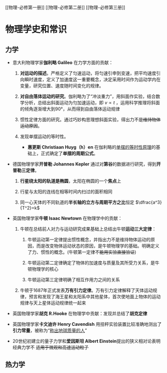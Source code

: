 [[物理-必修第一册]]
[[物理-必修第二册]]
[[物理-必修第三册]]
# 物理学史和常识

## 力学

- 意大利物理学家**伽利略 Galileo**  在力学方面的贡献：
  
  1. **对运动的描述**。严格定义了匀速运动，将匀速引申到变速，把平均速度引向瞬时速度，定义了加速度这一重要概念，决定采用时间作为运动学内在变量，研究位置、速度随时间变化的规律。
  
  2. **对自由落体运动的研究**。伽利略为了“冲淡重力”，用斜面作实验，结合数学分析，总结出斜面运动为匀加速运动，即 $v \propto t$  ，运用科学推理将斜面的倾角逐渐增大到90°，从而得到自由落体运动规律
  
  3. 惯性定律方面的研究。通过巧妙构思理想斜面实验，得出力不~~是维持物体运动原因~~。
  
  4. 发现单摆运动的等时性。
     
     - **惠更斯 Christiaan Huyg（h）en** 在伽利略的<u>单摆的等时性原理</u>的基础上，正式确定了**单摆的周期公式**。

- 德国物理学家**开普勒 Johannes Kepler** 通过对**第谷**的数据进行研究，得到**开普勒三定律**。
  
  1. **行星绕太阳的轨道是椭圆**，太阳在椭圆的一个**焦点**上
  
  2. 行星与太阳的连线在相等时间内扫过的面积相同
  
  3. 同一心天体的不同轨道的**半长轴的立方与周期平方之比**恒定 $\dfrac{a^3}{T^2}=k$

- 英国物理学家**牛顿 Isaac Newtown** 在物理学中的贡献：
  
  1. 牛顿在总结前人对力与运动研究成果基础上总结出牛顿**运动三大定律**：
     
     1. 牛顿运动第一定律提出惯性概念，并指出力不是维持物体运动的原因，而是改变物体运动状态的原因，是牛顿物理学的基础。明确定义了力、惯性的概念。(牛顿第一定律不~~能用实验直接验证~~)
     
     2. 牛顿运动第二定律确定了物体的加速度与质量及其所受力关系，是牛顿物理学的核心
     
     3. 牛顿运动第三定律明确了相互作用力之间的关系
  
  2. 牛顿于1687年正式发表**万有引力定律**。万有引力定律解释了天体运动规律，预言和发现了海王星和太阳系中其他星体，首次使地面上物体的运动规律与天上星体运动规律统一起来

- 英国物理学家**胡克 R.Hooke** 在物理学中贡献：发现并总结了**胡克定律**  

- 英国物理学家**卡文迪许 Henry Cavendish** 用扭秤实验装置比较准确地测出了**引力常量**，被称为“<u>称出地球质量的人</u>”

- 20世纪初建立的量子力学和**爱因斯坦 Albert Einstein**提出的狭义相对论表明经典力学不 ~~适用于微观和高速运动粒子~~

## 热力学
